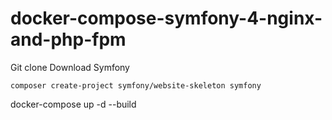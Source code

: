 # docker-compose-symfony-4-nginx-and-php-fpm

Git clone
Download Symfony
```
composer create-project symfony/website-skeleton symfony
```
docker-compose up -d --build
